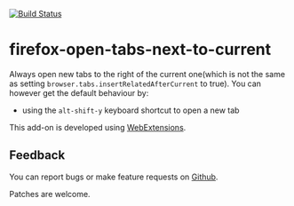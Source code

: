 [![Build Status](https://travis-ci.org/sblask/firefox-open-tabs-next-to-current.svg?branch=master)](https://travis-ci.org/sblask/firefox-open-tabs-next-to-current)

firefox-open-tabs-next-to-current
=================================

Always open new tabs to the right of the current one(which is not the same as
setting `browser.tabs.insertRelatedAfterCurrent` to true). You can however get
the default behaviour by:

- using the `alt-shift-y` keyboard shortcut to open a new tab

This add-on is developed using [WebExtensions](https://developer.mozilla.org/Add-ons/WebExtensions).

Feedback
--------

You can report bugs or make feature requests on
[Github](https://github.com/sblask/firefox-open-tabs-next-to-current).

Patches are welcome.
